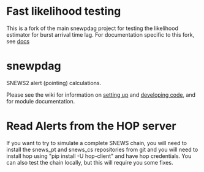 # Fast likelihood testing
This is a fork of the main snewpdag project for testing the likelihood estimator for burst arrival time lag. For documentation specific to this fork, see [docs](./docs)

# snewpdag

SNEWS2 alert (pointing) calculations.

Please see the wiki for information on [setting up](https://github.com/SNEWS2/snewpdag/wiki/Installation)
and [developing code](https://github.com/SNEWS2/snewpdag/wiki/Development), and for module documentation.

# Read Alerts from the HOP server

If you want to try to simulate a complete SNEWS chain, you will need to install the snews_pt and snews_cs repositories from git and you will need to install hop using "pip install -U hop-client" and have hop credentials. You can also test the chain locally, but this will require you some fixes.
